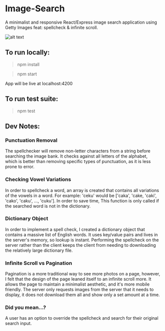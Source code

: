 # Image-Search
A minimalist and responsive React/Express image search application using Getty Images feat: spellcheck & infinite scroll.

![alt text](https://i.imgur.com/DIpu9fo.jpg)

## To run locally:
> npm install

> npm start

App will be live at localhost:4200

## To run test suite:
> npm test

## Dev Notes:

### Punctuation Removal
The spellchecker will remove non-letter characters from a string before searching the image bank. It checks against all letters of the alphabet, which is better than removing specific types of punctuation, as it is less prone to error. 

### Checking Vowel Variations
In order to spellcheck a word, an array is created that contains all variations of the vowels in a word. For example: 'ceku' would be ['caka', 'cake, 'caki', 'cako', 'caku', ..., 'cuku']. In order to save time, This function is only called if the searched word is not in the dictionary. 

### Dictionary Object
In order to implement a spell check, I created a dictionary object that contains a massive list of English words. It uses key/value pairs and lives in the server's memory, so lookup is instant. Performing the spellcheck on the server rather than the client keeps the client from needing to downloading the relatively large dictionary file. 

### Infinite Scroll vs Pagination
Pagination is a more traditional way to see more photos on a page, however, I felt that the design of the page leaned itself to an infinite scroll more. It allows the page to maintain a minimalist aesthetic, and it's more mobile friendly. The server only requests images from the server that it needs to display, it does not download them all and show only a set amount at a time.

### Did you mean...?
A user has an option to override the spellcheck and search for their original search input.

